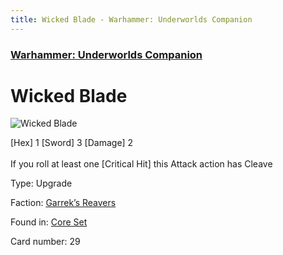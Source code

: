 ```yaml
---
title: Wicked Blade - Warhammer: Underworlds Companion
---
```


### [Warhammer: Underworlds Companion](https://guidokessels.github.io/wh-underworlds)

  

# Wicked Blade

![Wicked Blade](https://warhammerunderworlds.com/wp-content/uploads/sites/6/2017/12/029_ENG-Wicked-Blade.png)

<div class="whu-weapon">[Hex] 1 [Sword] 3 [Damage] 2</div><br /> If you roll at least one [Critical Hit] this Attack action has Cleave

Type: Upgrade

Faction: [Garrek’s Reavers](https://guidokessels.github.io/wh-underworlds/factions/garreks-reavers)

Found in: [Core Set](https://guidokessels.github.io/wh-underworlds/locations/core-set)

Card number: 29
